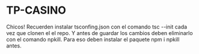 # TP-CASINO
Chicos! Recuerden instalar tsconfing.json con el comando tsc --init cada vez que clonen el el repo. Y antes de guardar los cambios deben eliminarlo con el comando npkill. 
Para eso deben instalar el paquete npm i npkill antes.
